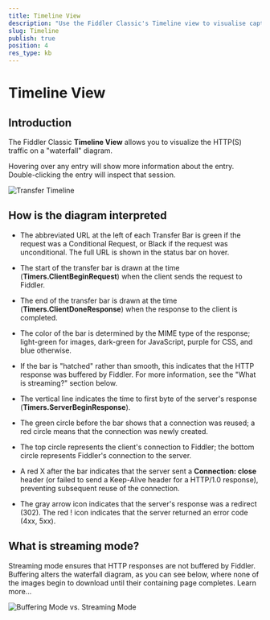 ```yaml
---
title: Timeline View
description: "Use the Fiddler Classic's Timeline view to visualise captured traffic in diagrams"
slug: Timeline
publish: true
position: 4
res_type: kb
---
```


Timeline View
=============

Introduction
------------

The Fiddler Classic **Timeline View** allows you to visualize the HTTP(S) traffic on a "waterfall" diagram.

Hovering over any entry will show more information about the entry. Double-clicking the entry will inspect that session.

![Transfer Timeline][1]

How is the diagram interpreted
------------------------------

+ The abbreviated URL at the left of each Transfer Bar is green if the request was a Conditional Request, or Black if the request was unconditional. The full URL is shown in the status bar on hover.

+ The start of the transfer bar is drawn at the time (**Timers.ClientBeginRequest**) when the client sends the request to Fiddler.

+ The end of the transfer bar is drawn at the time (**Timers.ClientDoneResponse**) when the response to the client is completed.

+ The color of the bar is determined by the MIME type of the response; light-green for images, dark-green for JavaScript, purple for CSS, and blue otherwise.

+ If the bar is "hatched" rather than smooth, this indicates that the HTTP response was buffered by Fiddler. For more information, see the "What is streaming?" section below.

+ The vertical line indicates the time to first byte of the server's response (**Timers.ServerBeginResponse**).

+ The green circle before the bar shows that a connection was reused; a red circle means that the connection was newly created. 

+ The top circle represents the client's connection to Fiddler; the bottom circle represents Fiddler's connection to the server.

+ A red X after the bar indicates that the server sent a **Connection: close** header (or failed to send a Keep-Alive header for a HTTP/1.0 response), preventing subsequent reuse of the connection.

+ The gray arrow icon indicates that the server's response was a redirect (302).  The red ! icon indicates that the server returned an error code (4xx, 5xx).

What is streaming mode?
-----------------------

Streaming mode ensures that HTTP responses are not buffered by Fiddler.  Buffering alters the waterfall diagram, as you can see below, where none of the images begin to download until their containing page completes. Learn more...

![Buffering Mode vs. Streaming Mode][2]

[1]: ../images/Timeline/TransferTimeline.png
[2]: ../images/Timeline/BufferingMode.png
